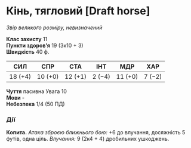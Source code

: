 # Кінь, тягловий [Draft horse]

_Звір великого розміру, невизначений_

**Клас захисту** 11  
**Пункти здоров’я** 19 (3к10 + 3)  
**Швидкість** 40 ф.

|СИЛ|СПР|СТА|ІНТ|МДР|ХАР|
|---|---|---|---|---|---|
|18 (+4)|10 (+0)|12 (+1)|2 (−4)|11 (+0)|7 (−2)|

**Чуття** пасивна Увага 10  
**Мови** -  
**Небезпека** 1/4 (50 ПД)

### Дії

**Копита.** _Атака зброєю ближнього бою:_ +6 до влучання, досяжність 5 футів, одна ціль. _Влучання:_ 9 (2к4 + 4) дробильних ушкоджень.